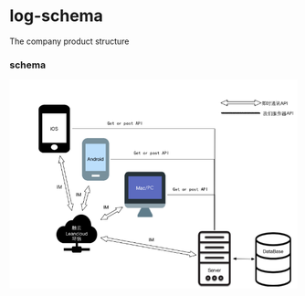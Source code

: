 # log-schema
The company product structure

<h3>schema</h3>

![log](https://raw.githubusercontent.com/noaway/log-schema/master/img/log.png)